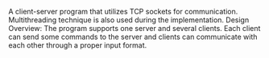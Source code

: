 A client-server program that utilizes TCP sockets for communication. Multithreading technique is also used during the implementation.
Design Overview:
The program supports one server and several clients. Each client can send some commands to the server and clients can communicate with each other through a proper input format.

